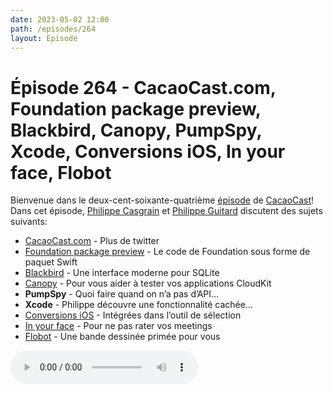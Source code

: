 ```yaml
---
date: 2023-05-02 12:00
path: /episodes/264
layout: Episode
---
```

# Épisode 264 - CacaoCast.com, Foundation package preview, Blackbird, Canopy, PumpSpy, Xcode, Conversions iOS, In your face, Flobot
<p>Bienvenue dans le deux-cent-soixante-quatri&egrave;me&nbsp;<a href="https://cacaocast.com/media/cacaocast_264.mp3" title="CacaoCast Episode 264">épisode</a> de <a href="https://mastodon.world/@cacaocast" title="CacaoCast sur Mastodon.world">CacaoCast</a>! Dans cet épisode, <a href="https://mastodon.social/@philippec" title="Philippe Casgrain sur Mastodon.social">Philippe Casgrain</a> et <a href="https://mastodon.social/@philippeguitard" title="Philippe Guitard sur Mastodon.social">Philippe Guitard</a> discutent des sujets suivants:</p>
<ul>
<li><a href="https://cacaocast.com/" title="CacaoCast.com">CacaoCast.com</a> - Plus de twitter</li>
<li><a href="https://www.swift.org/blog/foundation-preview-now-available/" title="Foundation package preview">Foundation package preview</a> - Le code de Foundation sous forme de paquet Swift</li>
<li><a href="https://github.com/marcoarment/Blackbird" title="Blackbird">Blackbird</a> - Une interface moderne pour SQLite</li>
<li><a href="https://github.com/Tact/Canopy" title="Canopy">Canopy</a> - Pour vous aider à tester vos applications CloudKit</li>
<li><b>PumpSpy</b> - Quoi faire quand on n’a pas d’API…</li>
<li><b>Xcode</b> - Philippe découvre une fonctionnalité cachée…</li>
<li><a href="https://chaos.social/@phranck/110269309767323359" title="Conversions iOS">Conversions iOS</a> - Intégrées dans l’outil de sélection</li>
<li><a href="https://www.inyourface.app" title="In your face">In your face</a> - Pour ne pas rater vos meetings</li>
<li><a href="https://www.noemiecasgrain.com" title="Flobot">Flobot</a> - Une bande dessinée primée pour vous</li>
</ul>
<p><audio controls><source src="https://cacaocast.com/media/cacaocast_264.mp3" type="audio/mpeg"><source src="https://cacaocast.com/media/cacaocast_264.mp3" type="audio/mp4">Votre navigateur ne supporte pas l'élément audio / Your browser does not support the audio element.</audio></p>
